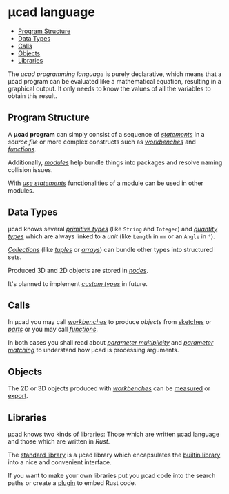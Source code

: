 # µcad language

- [Program Structure](#program-structure)
- [Data Types](#data-types)
- [Calls](#calls)
- [Objects](#objects)
- [Libraries](#libraries)

The *µcad programming language* is purely declarative, which means that a µcad program can be
evaluated like a mathematical equation, resulting in a graphical output.
It only needs to know the values of all the variables to obtain this result.

## Program Structure

A **µcad program** can simply consist of a sequence of [*statements*](structure/statements.md)  in a
*source file* or more complex constructs such as [*workbenches*](structure/workbench.md) and
[*functions*](structure/functions.md).

Additionally, [*modules*](structure/modules.md) help bundle things into packages and resolve naming
collision issues.

With [*use statements*](structure/use.md) functionalities of a module can be used in other modules.

## Data Types

µcad knows several [*primitive types*](types/primitive_types.md) (like `String` and `Integer`)
and [*quantity types*](types/quantity.md) which are always linked to a *unit* (like `Length` in
`mm` or an `Angle` in `°`).

[*Collections*](types/collections.md) (like [*tuples*](types/tuples.md) or [*arrays*](types/arrays.md))
can bundle other types into structured sets.

Produced 3D and 2D objects are stored in [*nodes*](types/nodes.md).

It's planned to implement [*custom types*](types/custom_types.md) in future.

## Calls

In µcad you may call [*workbenches*](structure/calls.md#calling-workbenches) to produce *objects* from [sketches](structure/sketch.md)
or [*parts*](structure/part.md) or you may call [*functions*](structure/calls.md#calling-functions).

In both cases you shall read about [*parameter multiplicity*](structure/calls.md#parameter-multiplicity) and
[*parameter matching*](structure/calls.md#parameter-matching) to understand how µcad is processing arguments.

## Objects

The 2D or 3D objects produced with [*workbenches*](structure/calls.md#calling-workbenches) can be
[measured](nodes/measures.md) or [export](attributes/export.md).

## Libraries

µcad knows two kinds of libraries: Those which are written µcad language and those which
are written in *Rust*.

The [standard library](libs/std/README.md) is a µcad library which encapsulates the
[builtin library](libs/builtin.md) into a nice and convenient interface.

If you want to make your own libraries put you µcad code into the search paths or create
a [plugin](libs/plugins.md) to embed Rust code.
